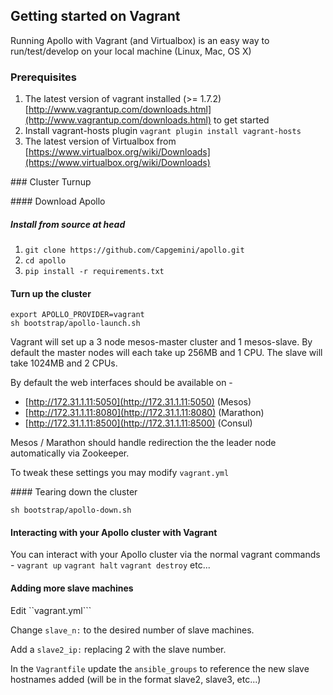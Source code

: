 ## Getting started on Vagrant

Running Apollo with Vagrant (and Virtualbox) is an easy way to run/test/develop on your local machine (Linux, Mac, OS X)

### Prerequisites

1. The latest version of vagrant installed (>= 1.7.2) [http://www.vagrantup.com/downloads.html](http://www.vagrantup.com/downloads.html) to get started
2. Install vagrant-hosts plugin ```vagrant plugin install vagrant-hosts```
3. The latest version of Virtualbox from [https://www.virtualbox.org/wiki/Downloads](https://www.virtualbox.org/wiki/Downloads)

### Cluster Turnup

#### Download Apollo

##### Install from source at head
1. ```git clone https://github.com/Capgemini/apollo.git```
2. ```cd apollo```
3. ```pip install -r requirements.txt```

#### Turn up the cluster
```
export APOLLO_PROVIDER=vagrant
sh bootstrap/apollo-launch.sh
```

Vagrant will set up a 3 node mesos-master cluster and 1 mesos-slave. By default the master nodes will each take up 256MB and 1 CPU. The slave will take 1024MB and 2 CPUs.

By default the web interfaces should be available on -

- [http://172.31.1.11:5050](http://172.31.1.11:5050) (Mesos)
- [http://172.31.1.11:8080](http://172.31.1.11:8080) (Marathon)
- [http://172.31.1.11:8500](http://172.31.1.11:8500) (Consul)

Mesos / Marathon should handle redirection the the leader node automatically via Zookeeper.

To tweak these settings you may modify ```vagrant.yml```


#### Tearing down the cluster
```
sh bootstrap/apollo-down.sh
```

#### Interacting with your Apollo cluster with Vagrant

You can interact with your Apollo cluster via the normal vagrant commands - ```vagrant up``` ```vagrant halt``` ```vagrant destroy``` etc...

#### Adding more slave machines

Edit ``vagrant.yml```

Change ```slave_n:``` to the desired number of slave machines.

Add a ```slave2_ip:``` replacing 2 with the slave number.

In the ```Vagrantfile``` update the ```ansible_groups``` to reference the new
slave hostnames added (will be in the format slave2, slave3, etc...)
